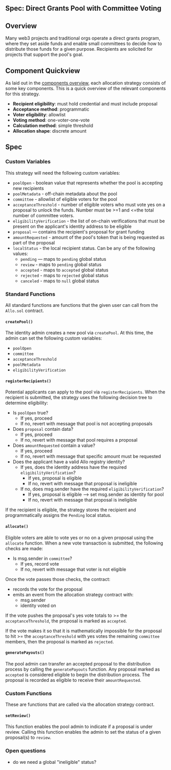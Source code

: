 Spec: Direct Grants Pool with Committee Voting
---------------------------------

## Overview 
Many web3 projects and traditional orgs operate a direct grants program, where they set aside funds and enable small committees to decide how to distribute those funds for a given purpose. Recipients are solicited for projects that support the pool's goal.

## Component Quickview
As laid out in the [components overview](https://docs.google.com/document/d/1qoOP07oMKzUCyfb4HbnyeD6ZYEQa004i5Zwqoy7-Ox8/edit), each allocation strategy consists of some key components. This is a quick overview of the relevant components for this strategy.
- **Recipient eligibility**: must hold credential and must include proposal
- **Acceptance method**: programmatic
- **Voter eligibility**: allowlist
- **Voting method**: one-voter-one-vote
- **Calculation method**: simple threshold
- **Allocation shape**: discrete amount

## Spec
### Custom Variables
This strategy will need the following custom variables:
- `poolOpen` - boolean value that represents whether the pool is accepting new recipients
- `poolMetadata` - off-chain metadata about the pool
- `committee` - allowlist of eligible voters for the pool
- `acceptanceThreshold` - number of eligible voters who must vote yes on a proposal to unlock the funds. Number must be >=1 and <=the total number of committee voters. 
- `eligibilityVerification` - the list of on-chain verifications that must be present on the applicant's identity address to be eligible
- `proposal` — contains the recipient's proposal for grant funding
- `amountRequested` - amount of the pool's token that is being requested as part of the proposal
- `localStatus` - the local recipient status. Can be any of the following values:
    - `pending` — maps to `pending` global status
    - `review` - maps to `pending` global status
    - `accepted` - maps to `accepted` global status
    - `rejected` - maps to `rejected` global status
    - `canceled` - maps to `null` global status

### Standard Functions
All standard functions are functions that the given user can call from the `Allo.sol` contract.
#### `createPool()`
The identity admin creates a new pool via `createPool`. At this time, the admin can set the following custom variables:
- `poolOpen`
- `committee`
- `acceptanceThreshold`
- `poolMetadata`
- `eligibilityVerification`

#### `registerRecipients()`
Potential applicants can apply to the pool via `registerRecipients`. When the recipient is submitted, the strategy uses the following decision tree to determine eligibility:

- Is `poolOpen` true?
    - If yes, proceed
    - If no, revert with message that pool is not accepting proposals
- Does `proposal` contain data? 
    - If yes, proceed
    - If no, revert with message that pool requires a proposal
- Does `amountRequested` contain a value?
    - If yes, proceed
    - If no, revert with message that specific amount must be requested
- Does the applicant have a valid Allo registry identity?
    - If yes, does the identity address have the required `eligibilityVerification`?
        - If yes, proposal is eligible
        - If no, revert with message that proposal is ineligible
    - If no, does msg.sender have the required `eligibilityVerification`?
        - If yes, proposal is eligible —> set msg.sender as identity for pool
        - If no, revert with message that proposal is ineligible

If the recipient is eligible, the strategy stores the recipient and programmatically assigns the `Pending` local status.

#### `allocate()`
Eligible voters are able to vote yes or no on a given proposal using the `allocate` function. When a new vote transaction is submitted, the following checks are made:
- Is msg.sender in `committee`?
    - If yes, record vote
    - If no, revert with message that voter is not eligible

Once the vote passes those checks, the contract:
- records the vote for the proposal
- emits an event from the allocation strategy contract with:
    - msg.sender
    - identity voted on

If the vote pushes the proposal's yes vote totals to >= the `acceptanceThreshold`, the proposal is marked as `accepted`.

If the vote makes it so that it is mathematically impossible for the proposal to hit >= the `acceptanceThreshold` with yes votes the remaining `committee` members, then the proposal is marked as `rejected`.

#### `generatePayouts()`
The pool admin can transfer an accepted proposal to the distribution process by calling the `generatePayouts` function. Any proposal marked as `accepted` is considered eligible to begin the distribution process. The proposal is recorded as eligible to receive their `amountRequested`. 

### Custom Functions
These are functions that are called via the allocation strategy contract.

#### `setReview()`
This function enables the pool admin to indicate if a proposal is under review. Calling this function enables the admin to set the status of a given proposal(s) to `review`. 

### Open questions
- do we need a global "ineligible" status?
